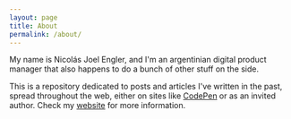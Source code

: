 ```yaml
---
layout: page
title: About
permalink: /about/
---
```


My name is Nicolás Joel Engler, and I'm an argentinian digital product manager that also happens to do a bunch of other stuff on the side.

This is a repository dedicated to posts and articles I've written in the past, spread throughout the web, either on sites like [CodePen](https://codepen.io/nicolasjengler/posts/) or as an invited author. Check my [website](https://nicolasjengler.com.ar/) for more information.
